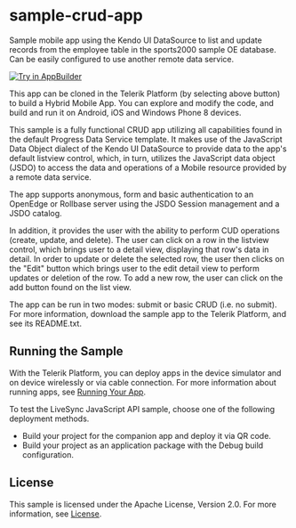 # sample-crud-app
Sample mobile app using the Kendo UI DataSource to list and update records from the employee table in the sports2000 sample OE database. Can be easily configured to use another remote data service.

<a href="https://platform.telerik.com/#appbuilder/clone/https%3A%2F%2Fgithub.com%2FCloudDataObject%2Fsample-crud-app" target="_blank"><img src="http://docs.telerik.com/platform/appbuilder/sample-apps/images/try-in-appbuilder.png" alt="Try in AppBuilder" title="Try in AppBuilder" /></a>

This app can be cloned in the Telerik Platform (by selecting above button) to build a Hybrid Mobile App. You can explore and modify the code, and build and run it on Android, iOS and Windows Phone 8 devices.

This sample is a fully functional CRUD app utilizing all capabilities found in the default Progress Data Service template. 
It makes use of the JavaScript Data Object dialect of the Kendo UI DataSource to provide data to the app's default listview control, which, in turn, utilizes the JavaScript data object (JSDO) to access the data and operations of a Mobile resource provided by a remote data service.

The app supports anonymous, form and basic authentication to an OpenEdge or Rollbase server using the JSDO Session management and a JSDO catalog.

In addition, it provides the user with the ability to perform CUD operations (create, update, and delete). The user can click on a row in the listview control, which brings user to a detail view, displaying that row's data in detail.  In order to update or delete the selected row, the user then clicks on the "Edit" button which brings user to the edit detail view to perform updates or deletion of the row. To add a new row, the user can click on the add button found on the list view.

The app can be run in two modes: submit or basic CRUD (i.e. no submit). For more information, download the sample app to the Telerik Platform, and see its README.txt.

## Running the Sample

With the Telerik Platform, you can deploy apps in the device simulator and on device wirelessly or via cable connection. For more information about running apps, see [Running Your App][Running Your App].

To test the LiveSync JavaScript API sample, choose one of the following deployment methods.

* Build your project for the companion app and deploy it via QR code.
* Build your project as an application package with the Debug build configuration.

## License

This sample is licensed under the Apache License, Version 2.0. For more information, see [License][License].

[License]: https://github.com/CloudDataObject/sample-crud-app/blob/master/LICENSE
[Running Your App]: http://docs.telerik.com/platform/appbuilder/testing-your-app/run-your-app

